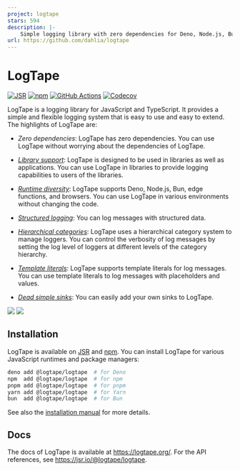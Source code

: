 ```yaml
---
project: logtape
stars: 594
description: |-
    Simple logging library with zero dependencies for Deno, Node.js, Bun, browsers, and edge functions
url: https://github.com/dahlia/logtape
---
```


<!-- deno-fmt-ignore-file -->

LogTape
=======

[![JSR][JSR badge]][JSR]
[![npm][npm badge]][npm]
[![GitHub Actions][GitHub Actions badge]][GitHub Actions]
[![Codecov][Codecov badge]][Codecov]

LogTape is a logging library for JavaScript and TypeScript.  It provides a
simple and flexible logging system that is easy to use and easy to extend.
The highlights of LogTape are:

 -  *Zero dependencies*: LogTape has zero dependencies.  You can use LogTape
    without worrying about the dependencies of LogTape.

 -  *[Library support]*: LogTape is designed to be used in libraries as well
    as applications.  You can use LogTape in libraries to provide logging
    capabilities to users of the libraries.

 -  *[Runtime diversity]*: LogTape supports Deno, Node.js, Bun, edge functions,
    and browsers.  You can use LogTape in various environments without
    changing the code.

 -  *[Structured logging]*: You can log messages with structured data.

 -  *[Hierarchical categories]*: LogTape uses a hierarchical category system
    to manage loggers.  You can control the verbosity of log messages by
    setting the log level of loggers at different levels of the category
    hierarchy.

 -  *[Template literals]*: LogTape supports template literals for log messages.
    You can use template literals to log messages with placeholders and
    values.

 -  *[Dead simple sinks]*: You can easily add your own sinks to LogTape.

![](./screenshots/web-console.png)
![](./screenshots/terminal-console.png)

[JSR]: https://jsr.io/@logtape/logtape
[JSR badge]: https://jsr.io/badges/@logtape/logtape
[npm]: https://www.npmjs.com/package/@logtape/logtape
[npm badge]: https://img.shields.io/npm/v/@logtape/logtape?logo=npm
[GitHub Actions]: https://github.com/dahlia/logtape/actions/workflows/main.yaml
[GitHub Actions badge]: https://github.com/dahlia/logtape/actions/workflows/main.yaml/badge.svg
[Codecov]: https://codecov.io/gh/dahlia/logtape
[Codecov badge]: https://codecov.io/gh/dahlia/logtape/graph/badge.svg?token=yOejfcuX7r
[Library support]: https://logtape.org/manual/library
[Runtime diversity]: https://logtape.org/manual/install
[Structured logging]: https://logtape.org/manual/struct
[Hierarchical categories]: https://logtape.org/manual/categories
[Template literals]: https://logtape.org/manual/start#how-to-log
[Dead simple sinks]: https://logtape.org/manual/sinks


Installation
------------

LogTape is available on [JSR] and [npm].  You can install LogTape for various
JavaScript runtimes and package managers:

~~~~ sh
deno add @logtape/logtape  # for Deno
npm  add @logtape/logtape  # for npm
pnpm add @logtape/logtape  # for pnpm
yarn add @logtape/logtape  # for Yarn
bun  add @logtape/logtape  # for Bun
~~~~

See also the [installation manual][Runtime diversity] for more details.


Docs
----

The docs of LogTape is available at <https://logtape.org/>.
For the API references, see <https://jsr.io/@logtape/logtape>.

